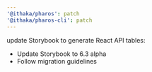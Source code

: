 ```yaml
---
'@ithaka/pharos': patch
'@ithaka/pharos-cli': patch
---
```

update Storybook to generate React API tables:

* Update Storybook to 6.3 alpha
* Follow migration guidelines

